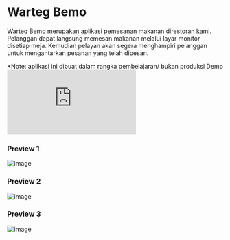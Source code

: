 # Warteg Bemo

Warteq Bemo merupakan aplikasi pemesanan makanan direstoran kami. Pelanggan dapat langsung memesan makanan melalui layar monitor disetiap meja. Kemudian pelayan akan segera menghampiri pelanggan untuk mengantarkan pesanan yang telah dipesan.

*Note: aplikasi ini dibuat dalam rangka pembelajaran/ bukan produksi
Demo ![url](https://abdanzamzam.github.io/warteg-bemo/index.html)

### Preview 1
![image](https://github.com/abdanzamzam/warteg-bemo/blob/main/Screenshot%201.png)

### Preview 2
![image](https://github.com/abdanzamzam/warteg-bemo/blob/main/Screenshot%202.png)

### Preview 3
![image](https://github.com/abdanzamzam/warteg-bemo/blob/main/Screenshot%203.png)
